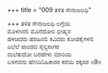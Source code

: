+++
title = "009 ತಳಿತ ಸೇನಾಜಲಧಿ"

+++
ತಳಿತ ಸೇನಾಜಲಧಿ ಲಗ್ಗೆಯ  
ಮೊಳಗಿನಲಿ ಮೊನೆದೋರಿ ಭೀಷ್ಮನ  
ಹಳಚಿದರು ಹರಹಿನಲಿ ಕವಿದರು ಕೋಡಕೈಗಳಲಿ  
ಎಲೆಲೆ ಪಾಂಡವ ಸೈನ್ಯಸಾಗರ  
ಮಲೆತುದೋ ಬರಹೇಳು ಮಾರಿಯ  
ಬಳಗವನು ಹೆಣದಿನಿಹಿಕಾರರ ಕರೆಯಿ ರಕ್ಕಸರ      ॥9॥